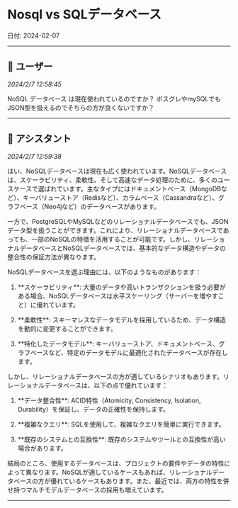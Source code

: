 # Nosql vs SQLデータベース

日付: 2024-02-07

---

## 👤 ユーザー
*2024/2/7 12:58:45*

NoSQL データベース は現在使われているのですか？ ポスグレやmySQLでもJSON型を扱えるのでそちらの方が良くないですか？

---

## 🤖 アシスタント
*2024/2/7 12:59:38*

はい、NoSQLデータベースは現在も広く使われています。NoSQLデータベースは、スケーラビリティ、柔軟性、そして高速なデータ処理のために、多くのユースケースで選ばれています。主なタイプにはドキュメントベース（MongoDBなど）、キーバリューストア（Redisなど）、カラムベース（Cassandraなど）、グラフベース（Neo4jなど）のデータベースがあります。

一方で、PostgreSQLやMySQLなどのリレーショナルデータベースでも、JSONデータ型を扱うことができます。これにより、リレーショナルデータベースであっても、一部のNoSQLの特徴を活用することが可能です。しかし、リレーショナルデータベースとNoSQLデータベースでは、基本的なデータ構造やデータの整合性の保証方法が異なります。

NoSQLデータベースを選ぶ理由には、以下のようなものがあります：

1. \*\*スケーラビリティ\*\*: 大量のデータや高いトランザクションを扱う必要がある場合、NoSQLデータベースは水平スケーリング（サーバーを増やすこと）に優れています。

2. \*\*柔軟性\*\*: スキーマレスなデータモデルを採用しているため、データ構造を動的に変更することができます。

3. \*\*特化したデータモデル\*\*: キーバリューストア、ドキュメントベース、グラフベースなど、特定のデータモデルに最適化されたデータベースが存在します。

しかし、リレーショナルデータベースの方が適しているシナリオもあります。リレーショナルデータベースは、以下の点で優れています：

1. \*\*データ整合性\*\*: ACID特性（Atomicity, Consistency, Isolation, Durability）を保証し、データの正確性を保持します。

2. \*\*複雑なクエリ\*\*: SQLを使用して、複雑なクエリを簡単に実行できます。

3. \*\*既存のシステムとの互換性\*\*: 既存のシステムやツールとの互換性が高い場合があります。

結局のところ、使用するデータベースは、プロジェクトの要件やデータの特性によって異なります。NoSQLが適しているケースもあれば、リレーショナルデータベースの方が優れているケースもあります。また、最近では、両方の特性を併せ持つマルチモデルデータベースの採用も増えています。

---
